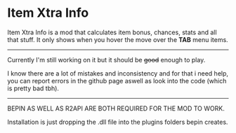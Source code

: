 # Item Xtra Info

Item Xtra Info is a mod that calculates item bonus, chances, stats and all that stuff. It only shows
when you hover the move over the **TAB** menu items.

---

Currently I'm still working on it but it should be ~~good~~ enough to play.

I know there are a lot of mistakes and inconsistency and for that i need help, you can report
errors in the github page aswell as look into the code (which is pretty bad tbh).

--- 

BEPIN AS WELL AS R2API ARE BOTH REQUIRED FOR THE MOD TO WORK.

Installation is just dropping the .dll file into the plugins folders bepin creates.